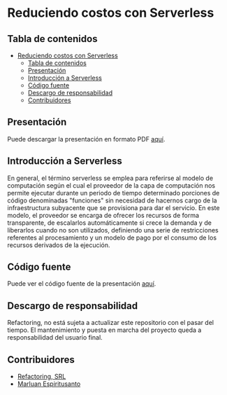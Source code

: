 # Reduciendo costos con Serverless

## Tabla de contenidos

- [Reduciendo costos con Serverless](#reduciendo-costos-con-serverless)
  - [Tabla de contenidos](#tabla-de-contenidos)
  - [Presentación](#presentación)
  - [Introducción a Serverless](#introducción-a-serverless)
  - [Código fuente](#código-fuente)
  - [Descargo de responsabilidad](#descargo-de-responsabilidad)
  - [Contribuidores](#contribuidores)

## Presentación

Puede descargar la presentación en formato PDF [aquí](./presentation/reduciendo-costos-con-serverless.pdf).

## Introducción a Serverless

En general, el término serverless se emplea para referirse al modelo de computación según el cual el proveedor de la capa de computación nos permite ejecutar durante un periodo de tiempo determinado porciones de código denominadas "funciones" sin necesidad de hacernos cargo de la infraestructura subyacente que se provisiona para dar el servicio. En este modelo, el proveedor se encarga de ofrecer los recursos de forma transparente, de escalarlos automáticamente si crece la demanda y de liberarlos cuando no son utilizados, definiendo una serie de restricciones referentes al procesamiento y un modelo de pago por el consumo de los recursos derivados de la ejecución.

## Código fuente

Puede ver el código fuente de la presentación [aquí](./code).

## Descargo de responsabilidad

Refactoring, no está sujeta a actualizar este repositorio con el pasar del tiempo. El mantenimiento y puesta en marcha del proyecto queda a responsabilidad del usuario final.

## Contribuidores

- [Refactoring, SRL](https://refactoring.do)
- [Marluan Espiritusanto](https://github.com/marluanespiritusanto)
